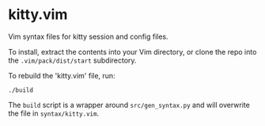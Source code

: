 # kitty.vim

Vim syntax files for kitty session and config files.

To install, extract the contents into your Vim directory, or clone the repo
into the `.vim/pack/dist/start` subdirectory.

To rebuild the 'kitty.vim' file, run:
```
./build
```

The `build` script is a wrapper around `src/gen_syntax.py` and will overwrite
the file in `syntax/kitty.vim`.
